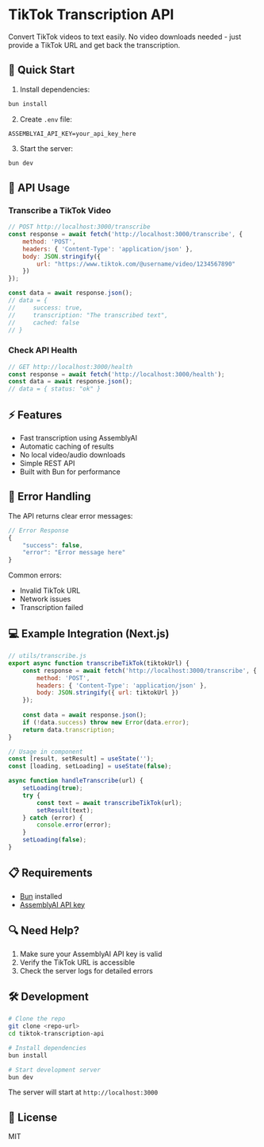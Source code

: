 # TikTok Transcription API

Convert TikTok videos to text easily. No video downloads needed - just provide a TikTok URL and get back the transcription.

## 🚀 Quick Start

1. Install dependencies:
```bash
bun install
```

2. Create `.env` file:
```env
ASSEMBLYAI_API_KEY=your_api_key_here
```

3. Start the server:
```bash
bun dev
```

## 📝 API Usage

### Transcribe a TikTok Video

```javascript
// POST http://localhost:3000/transcribe
const response = await fetch('http://localhost:3000/transcribe', {
    method: 'POST',
    headers: { 'Content-Type': 'application/json' },
    body: JSON.stringify({
        url: "https://www.tiktok.com/@username/video/1234567890"
    })
});

const data = await response.json();
// data = {
//     success: true,
//     transcription: "The transcribed text",
//     cached: false
// }
```

### Check API Health

```javascript
// GET http://localhost:3000/health
const response = await fetch('http://localhost:3000/health');
const data = await response.json();
// data = { status: "ok" }
```

## ⚡ Features

- Fast transcription using AssemblyAI
- Automatic caching of results
- No local video/audio downloads
- Simple REST API
- Built with Bun for performance

## 🔧 Error Handling

The API returns clear error messages:

```javascript
// Error Response
{
    "success": false,
    "error": "Error message here"
}
```

Common errors:
- Invalid TikTok URL
- Network issues
- Transcription failed

## 💻 Example Integration (Next.js)

```javascript
// utils/transcribe.js
export async function transcribeTikTok(tiktokUrl) {
    const response = await fetch('http://localhost:3000/transcribe', {
        method: 'POST',
        headers: { 'Content-Type': 'application/json' },
        body: JSON.stringify({ url: tiktokUrl })
    });
    
    const data = await response.json();
    if (!data.success) throw new Error(data.error);
    return data.transcription;
}

// Usage in component
const [result, setResult] = useState('');
const [loading, setLoading] = useState(false);

async function handleTranscribe(url) {
    setLoading(true);
    try {
        const text = await transcribeTikTok(url);
        setResult(text);
    } catch (error) {
        console.error(error);
    }
    setLoading(false);
}
```

## 📋 Requirements

- [Bun](https://bun.sh/) installed
- [AssemblyAI API key](https://www.assemblyai.com/dashboard/signup)

## 🔍 Need Help?

1. Make sure your AssemblyAI API key is valid
2. Verify the TikTok URL is accessible
3. Check the server logs for detailed errors

## 🛠️ Development

```bash
# Clone the repo
git clone <repo-url>
cd tiktok-transcription-api

# Install dependencies
bun install

# Start development server
bun dev
```

The server will start at `http://localhost:3000`

## 📝 License

MIT

